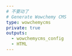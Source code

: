 ```yaml
---
# 不要动了
# Generate Wowchemy CMS
type: wowchemycms
private: true
outputs:
  - wowchemycms_config
  - HTML
---
```


